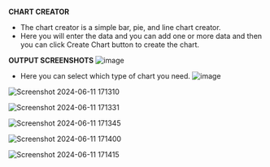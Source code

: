 **CHART CREATOR**
 - The chart creator is a simple bar, pie, and line chart creator.
 - Here you will enter the data and you can add one or more data and then you can click Create Chart button to create the chart.

**OUTPUT SCREENSHOTS**
![image](https://github.com/shabdhasree/chart/assets/110584682/47499d9e-02bf-4c93-a6ed-83a28d58137b)
 - Here you can select which type of chart you need.
![image](https://github.com/shabdhasree/chart/assets/110584682/d91c67fa-a709-4c2b-afe8-2045a52b91d6)

![Screenshot 2024-06-11 171310](https://github.com/shabdhasree/chart/assets/110584682/eab89e8a-8bcb-41ca-83da-db85b04ddc43)

![Screenshot 2024-06-11 171331](https://github.com/shabdhasree/chart/assets/110584682/e0076577-8217-4c5c-b714-0d0cec574404)

![Screenshot 2024-06-11 171345](https://github.com/shabdhasree/chart/assets/110584682/04b3f497-a7f6-40c6-802f-fd5fe6a19571)

![Screenshot 2024-06-11 171400](https://github.com/shabdhasree/chart/assets/110584682/60701c21-cf4e-44a9-99fc-8f7ea3053768)

![Screenshot 2024-06-11 171415](https://github.com/shabdhasree/chart/assets/110584682/6254e97b-6d5f-49ff-98e7-4ec58ce58008)

